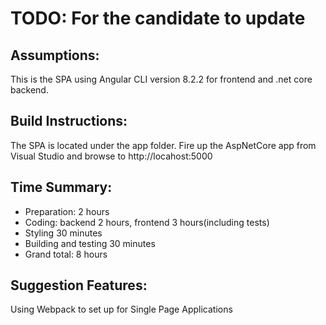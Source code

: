 # TODO: For the candidate to update

## Assumptions:

This is the SPA using Angular CLI version 8.2.2 for frontend and .net core backend.

## Build Instructions:

The SPA is located under the app folder.
Fire up the AspNetCore app from Visual Studio and browse to http://locahost:5000

## Time Summary:

- Preparation: 2 hours
- Coding: backend 2 hours, frontend 3 hours(including tests)
- Styling 30 minutes
- Building and testing 30 minutes
- Grand total: 8 hours

## Suggestion Features:

Using Webpack to set up for Single Page Applications
